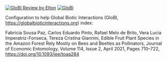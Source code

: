 [![GloBI Review by Elton](../../actions/workflows/review.yml/badge.svg)](../../actions/workflows/review.yml) [![GloBI](https://api.globalbioticinteractions.org/interaction.svg?accordingTo=globi:globalbioticinteractions/paz2021&refutes=true&refutes=false)](https://globalbioticinteractions.org/?accordingTo=globi:globalbioticinteractions/paz2021)

Configuration to help Global Biotic Interactions (GloBI, https://globalbioticinteractions.org) index: 

Fabricia Sousa Paz, Carlos Eduardo Pinto, Rafael Melo de Brito, Vera Lucia Imperatriz-Fonseca, Tereza Cristina Giannini, Edible Fruit Plant Species in the Amazon Forest Rely Mostly on Bees and Beetles as Pollinators, Journal of Economic Entomology, Volume 114, Issue 2, April 2021, Pages 710–722, https://doi.org/10.1093/jee/toaa284